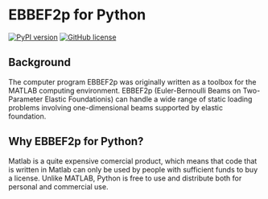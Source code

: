 
# EBBEF2p for Python

[![PyPI version](https://badge.fury.io/py/ebbef2p-python.svg)](https://badge.fury.io/py/ebbef2p-python)
[![GitHub license](https://img.shields.io/github/license/bteodoru/ebbef2p-python)](https://github.com/bteodoru/ebbef2p-python/blob/master/LICENSE)
## Background

The computer program EBBEF2p was originally written as a toolbox for the MATLAB computing environment. EBBEF2p (Euler-Bernoulli Beams on Two-Parameter Elastic Foundationis) can handle a wide range of static loading problems involving one-dimensional beams supported by elastic foundation.

## Why EBBEF2p for Python?
Matlab is a quite expensive comercial product, which means that code that is written in Matlab can only be used by people with sufficient funds to buy a license. Unlike MATLAB, Python is free to use and distribute both for personal and commercial use.

